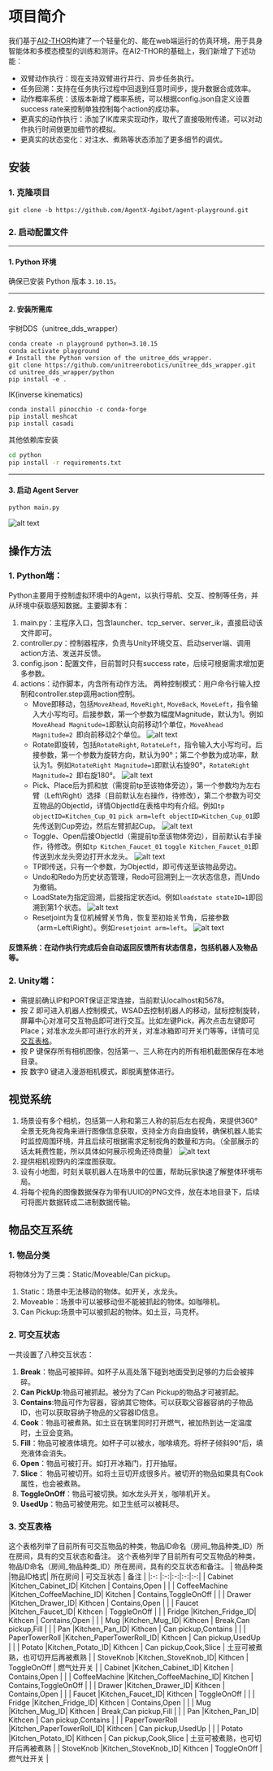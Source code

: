 # 项目简介
我们基于[AI2-THOR](https://ai2thor.allenai.org/)构建了一个轻量化的、能在web端运行的仿真环境，用于具身智能体和多模态模型的训练和测评。在AI2-THOR的基础上，我们新增了下述功能：
- 双臂动作执行：现在支持双臂进行并行、异步任务执行。
- 任务回溯：支持在任务执行过程中回退到任意时间步，提升数据合成效率。
- 动作概率系统：该版本新增了概率系统，可以根据config.json自定义设置success rate来控制单独控制每个action的成功率。
- 更真实的动作执行：添加了IK库来实现动作，取代了直接吸附传递，可以对动作执行时间做更加细节的模拟。
- 更真实的状态变化：对注水、煮熟等状态添加了更多细节的调优。


## 安装
### 1. 克隆项目
```git clone -b https://github.com/AgentX-Agibot/agent-playground.git```

### 2. 启动配置文件
---

#### 1. Python 环境
确保已安装 Python 版本 `3.10.15`。

---

#### 2. 安装所需库

宇树DDS（unitree_dds_wrapper）

```
conda create -n playground python=3.10.15
conda activate playground
# Install the Python version of the unitree_dds_wrapper.
git clone https://github.com/unitreerobotics/unitree_dds_wrapper.git
cd unitree_dds_wrapper/python
pip install -e .
```

IK(inverse kinematics)
```
conda install pinocchio -c conda-forge
pip install meshcat
pip install casadi
```

其他依赖库安装

```bash
cd python
pip install -r requirements.txt
```
---

#### 3. 启动 Agent Server

```bash
python main.py
```
![alt text](image/img_v3_launcher.gif)

## 操作方法

### 1. Python端：
Python主要用于控制虚拟环境中的Agent，以执行导航、交互、控制等任务，并从环境中获取感知数据。主要脚本有：
   1. main.py：主程序入口，包含launcher、tcp_server、server_ik，直接启动该文件即可。
   2. controller.py：控制器程序，负责与Unity环境交互、启动server端、调用action方法、发送并反馈。
   3. config.json：配置文件，目前暂时只有success rate，后续可根据需求增加更多参数。
   4. actions：动作脚本，内含所有动作方法。
   两种控制模式：用户命令行输入控制和controller.step调用action控制。
      - Move即移动，包括`MoveAhead`, `MoveRight`, `MoveBack`, `MoveLeft`，指令输入大小写均可。后接参数，第一个参数为幅度Magnitude，默认为1。例如`MoveAhead Magnitude=1`即默认向前移动1个单位，`MoveAhead Magnitude=2 `即向前移动2个单位。
      ![alt text](image/img_v3_move.gif)
      - Rotate即旋转，包括`RotateRight`, `RotateLeft`，指令输入大小写均可。后接参数，第一个参数为旋转方向，默认为90°；第二个参数为成功率，默认为1。例如`RotateRight Magnitude=1`即默认右旋90°，`RotateRight Magnitude=2 `即右旋180°。
      ![alt text](image/img_v3_rotate.gif)
      - Pick、Place后为抓和放（需提前tp至该物体旁边），第一个参数均为左右臂（Left\Right）选择（目前默认左右操作，待修改），第二个参数为可交互物品的ObjectId，详情ObjectId在表格中均有介绍。例如`tp objectID=Kitchen_Cup_01` `pick arm=left objectID=Kitchen_Cup_01`即先传送到Cup旁边，然后左臂抓起Cup。
      ![alt text](image/img_v3_pick.gif)
      - Toggle、Open后接ObjectId（需提前tp至该物体旁边），目前默认右手操作，待修改。例如`tp Kitchen_Faucet_01` `toggle Kitchen_Faucet_01`即传送到水龙头旁边打开水龙头。
      ![alt text](image/img_v3_toggle.gif)
      - TP即传送，只有一个参数，为ObjectId，即可传送至该物品旁边。
      - Undo和Redo为历史状态管理，Redo可回溯到上一次状态信息，而Undo为撤销。
      - LoadState为指定回溯，后接指定状态id。例如`loadstate stateID=1`即回溯到第1个状态。
      ![alt text](image/img_v3_loadstate.gif)
      - Resetjoint为复位机械臂关节角，恢复至初始关节角，后接参数（arm=Left\Right）。例如`resetjoint arm=left`。
      ![alt text](image/img_v3_resetjoint.gif)

#### 反馈系统：在动作执行完成后会自动返回反馈所有状态信息，包括机器人及物品等。

### 2. Unity端：
  - 需提前确认IP和PORT保证正常连接，当前默认localhost和5678。
  - 按 Z 即可进入机器人控制模式，WSAD去控制机器人的移动，鼠标控制旋转，屏幕中心对准可交互物品即可进行交互。比如左键Pick，再次点击左键即可Place；对准水龙头即可进行水的开关，对准冰箱即可开关门等等，详情可见[交互表格](#交互表格)。
  - 按 P 键保存所有相机图像，包括第一、三人称在内的所有相机截图保存在本地目录。
  - 按 数字0 键进入漫游相机模式，即脱离整体进行。


## 视觉系统
1. 场景设有多个相机，包括第一人称和第三人称的前后左右视角，来提供360°全景无死角视角来进行图像信息获取，支持全方向自由旋转，确保机器人能实时监控周围环境，并且后续可根据需求定制视角的数量和方向。（全部展示的话太耗费性能，所以具体如何展示视角还待商量）
![alt text](image/camera.png)
2. 提供相机视野内的深度图获取。
3. 设有小地图，时刻关联机器人在场景中的位置，帮助玩家快速了解整体环境布局。
4. 将每个视角的图像数据保存为带有UUID的PNG文件，放在本地目录下，后续可将图片数据转成二进制数据传输。


## 物品交互系统
### 1. 物品分类
将物体分为了三类：Static/Moveable/Can pickup。
1. Static：场景中无法移动的物体。如开关，水龙头。
2. Moveable：场景中可以被移动但不能被抓起的物体。如咖啡机。
3. Can Pickup:场景中可以被抓起的物体。如土豆，马克杯。
### 2. 可交互状态
一共设置了八种交互状态：
1. **Break**：物品可被摔碎。如杯子从高处落下碰到地面受到足够的力后会被摔碎。
2. **Can PickUp**:物品可被抓起。被分为了Can Pickup的物品才可被抓起。
3. **Contains**:物品可作为容器，容纳其它物体。可以获取父容器容纳的子物品ID，也可以获取容纳子物品的父容器ID信息。
4. **Cook**：物品可被煮熟。如土豆在锅里同时打开燃气，被加热到达一定温度时，土豆会变熟。
5. **Fill**：物品可被液体填充。如杯子可以被水，咖啡填充。将杯子倾斜90°后，填充液体会消失。
6. **Open**：物品可被打开。如打开冰箱门，打开抽屉。
7. **Slice**： 物品可被切开。如将土豆切开成很多片。被切开的物品如果具有Cook属性，也会被煮熟。
8. **ToggleOnOff**：物品可被切换。如水龙头开关，咖啡机开关。
9. **UsedUp**：物品可被使用完。如卫生纸可以被耗尽。
### 3. 交互表格
这个表格列举了目前所有可交互物品的种类，物品ID命名（房间_物品种类_ID）所在房间，具有的交互状态和备注。
这个表格列举了目前所有可交互物品的种类，物品ID命名（房间_物品种类_ID）所在房间，具有的交互状态和备注。
| 物品种类   |物品ID格式| 所在房间 | 可交互状态 | 备注 |
|:-: |:-:|:-:|:-:|:-:|
| Cabinet   |Kitchen_Cabinet_ID| Kitchen   | Contains,Open  | |
| CoffeeMachine   |Kitchen_CoffeeMachine_ID|  Kitchen  | Contains,ToggleOnOff   |    |
| Drawer   |Kitchen_Drawer_ID| Kithcen   | Contains,Open   |    |
| Faucet   |Kitchen_Faucet_ID| Kithcen   | ToggleOnOff   |    |
| Fridge   |Kitchen_Fridge_ID| Kithcen   | Contains,Open  |    |
| Mug   |Kitchen_Mug_ID| Kithcen   | Break,Can pickup,Fill   |    |
| Pan   |Kitchen_Pan_ID| Kithcen   | Can pickup,Contains   |   |
| PaperTowerRoll   |Kitchen_PaperTowerRoll_ID| Kithcen   | Can pickup,UsedUp   |   |
| Potato   |Kitchen_Potato_ID| Kithcen   | Can pickup,Cook,Slice   | 土豆可被煮熟，也可切开后再被煮熟  |
| StoveKnob   |Kitchen_StoveKnob_ID| Kithcen   | ToggleOnOff   |  燃气灶开关  |
| Cabinet   |Kitchen_Cabinet_ID| Kitchen   | Contains,Open  | |
| CoffeeMachine   |Kitchen_CoffeeMachine_ID|  Kitchen  | Contains,ToggleOnOff   |    |
| Drawer   |Kitchen_Drawer_ID| Kithcen   | Contains,Open   |    |
| Faucet   |Kitchen_Faucet_ID| Kithcen   | ToggleOnOff   |    |
| Fridge   |Kitchen_Fridge_ID| Kithcen   | Contains,Open  |    |
| Mug   |Kitchen_Mug_ID| Kithcen   | Break,Can pickup,Fill   |    |
| Pan   |Kitchen_Pan_ID| Kithcen   | Can pickup,Contains   |   |
| PaperTowerRoll   |Kitchen_PaperTowerRoll_ID| Kithcen   | Can pickup,UsedUp   |   |
| Potato   |Kitchen_Potato_ID| Kithcen   | Can pickup,Cook,Slice   | 土豆可被煮熟，也可切开后再被煮熟  |
| StoveKnob   |Kitchen_StoveKnob_ID| Kithcen   | ToggleOnOff   |  燃气灶开关  |



